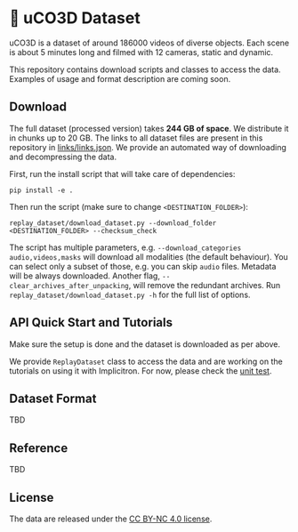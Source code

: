 # 🔁 uCO3D Dataset

uCO3D is a dataset of around 186000 videos of diverse objects.
Each scene is about 5 minutes long and filmed with 12 cameras, static and dynamic.

This repository contains download scripts and classes to access the data.
Examples of usage and format description are coming soon.

## Download

The full dataset (processed version) takes **244 GB of space**. We distribute it in chunks up to 20 GB.
The links to all dataset files are present in this repository in [links/links.json](links/links.json).
We provide an automated way of downloading and decompressing the data.

First, run the install script that will take care of dependencies:

```
pip install -e .
```

Then run the script (make sure to change `<DESTINATION_FOLDER>`):

```
replay_dataset/download_dataset.py --download_folder <DESTINATION_FOLDER> --checksum_check
```

The script has multiple parameters, e.g. `--download_categories audio,videos,masks` will download all modalities (the default behaviour).
You can select only a subset of those, e.g. you can skip `audio` files.
Metadata will be always downloaded.
Another flag, `--clear_archives_after_unpacking`, will remove the redundant archives.
Run `replay_dataset/download_dataset.py -h` for the full list of options.


## API Quick Start and Tutorials

Make sure the setup is done and the dataset is downloaded as per above.

We provide `ReplayDataset` class to access the data and are working on the tutorials on using it with Implicitron.
For now, please check the [unit test](tests/test_replay_dataset.py).

## Dataset Format

TBD

## Reference

TBD

## License

The data are released under the [CC BY-NC 4.0 license](LICENSE).

